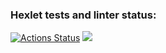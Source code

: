 ### Hexlet tests and linter status:
[![Actions Status](https://github.com/viktoriyadzhoruhova/python-project-49/actions/workflows/hexlet-check.yml/badge.svg)](https://github.com/viktoriyadzhoruhova/python-project-49/actions)
<a href="https://codeclimate.com/github/viktoriyadzhoruhova/python-project-49/maintainability"><img src="https://api.codeclimate.com/v1/badges/9acf1f80542720ebb529/maintainability" /></a>
